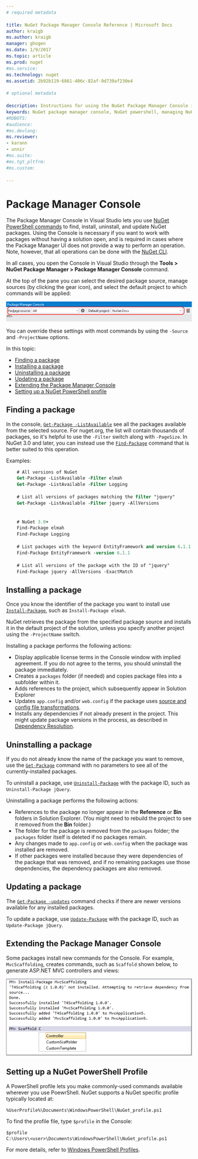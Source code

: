 ```yaml
---
# required metadata

title: NuGet Package Manager Console Reference | Microsoft Docs
author: kraigb
ms.author: kraigb
manager: ghogen
ms.date: 1/9/2017
ms.topic: article
ms.prod: nuget
#ms.service:
ms.technology: nuget
ms.assetid: 2b92b119-6861-406c-82af-9d739af230e4

# optional metadata

description: Instructions for using the NuGet Package Manager Console in Visual Studio for working with packages.
keywords: NuGet package manager console, NuGet powershell, managing NuGet packages
#ROBOTS:
#audience:
#ms.devlang:
ms.reviewer:
- karann
- unnir
#ms.suite:
#ms.tgt_pltfrm:
#ms.custom:

---
```


# Package Manager Console

The Package Manager Console in Visual Studio lets you use [NuGet PowerShell commands](../tools/powershell-reference.md) to find, install, uninstall, and update NuGet packages. Using the Console is necessary if you want to work with packages without having a solution open, and is required in cases where the Package Manager UI does not provide a way to perform an operation. Note, however, that all operations can be done with the [NuGet CLI](../tools/nuget-exe-cli-reference.md).

In all cases, you open the Console in Visual Studio through the **Tools > NuGet Package Manager > Package Manager Console** command.

At the top of the pane you can select the desired package source, manage sources (by clicking the gear icon), and select the default project to which commands will be applied:

![Package Manager Console controls](media/PackageManagerConsoleControls.png)

You can override these settings with most commands by using the `-Source` and `-ProjectName` options.

In this topic:

- [Finding a package](#finding-a-package)
- [Installing a package](#installing-a-package)
- [Uninstalling a package](#uninstalling-a-package)
- [Updating a package](#updating-a-package)
- [Extending the Package Manager Console](#extending-the-package-manager-console)
- [Setting up a NuGet PowerShell profile](#setting-up-a-nuget-powershell-profile)


## Finding a package

In the console, [`Get-Package -ListAvailable`](../tools/powershell-reference.md#get-package) see all the packages available from the selected source. For nuget.org, the list will contain thousands of packages, so it's helpful to use the `-Filter` switch along with `-PageSize`. In NuGet 3.0 and later, you can instead use the [`Find-Package`](../tools/powershell-reference.md#find-package) command that is better suited to this operation.

Examples:

```ps
    # All versions of NuGet
    Get-Package -ListAvailable -Filter elmah
    Get-Package -ListAvailable -Filter Logging

    # List all versions of packages matching the filter "jquery"
    Get-Package -ListAvailable -Filter jquery -AllVersions


    # NuGet 3.0+
    Find-Package elmah
    Find-Package Logging

    # List packages with the keyword EntityFramework and version 6.1.1
    Find-Package EntityFramework -version 6.1.1

    # List all versions of the package with the ID of "jquery"
    Find-Package jquery -AllVersions -ExactMatch
```

## Installing a package

Once you know the identifier of the package you want to install use [`Install-Package`](../tools/powershell-reference.md#install-package), such as `Install-Package elmah`.

NuGet retrieves the package from the specified package source and installs it in the default project of the solution, unless you specify another project using the `-ProjectName` switch.

Installing a package performs the following actions:

- Display applicable license terms in the Console window with implied agreement. If you do not agree to the terms, you should uninstall the package immediately.
- Creates a `packages` folder (if needed) and copies package files into a subfolder within it.
- Adds references to the project, which subsequently appear in Solution Explorer
- Updates `app.config` and/or `web.config` if the package uses [source and config file transformations](../create-packages/source-and-config-file-transformations.md).
- Installs any dependencies if not already present in the project. This might update package versions in the process, as described in [Dependency Resolution](../consume-packages/dependency-resolution.md).


## Uninstalling a package

If you do not already know the name of the package you want to remove, use the [`Get-Package`](../tools/powershell-reference.md#get-package) command with no parameters to see all of the currently-installed packages.

To uninstall a package, use [`Uninstall-Package`](../tools/powershell-reference.md#uninstall-package) with the package ID, such as `Uninstall-Package jQuery`.

Uninstalling a package performs the following actions:

- References to the package no longer appear in the **Reference** or **Bin** folders in Solution Explorer. (You might need to rebuild the project to see it removed from the **Bin** folder.)
- The folder for the package is removed from the `packages` folder; the `packages` folder itself is deleted if no packages remain.
- Any changes made to `app.config` or `web.config` when the package was installed are removed.
- If other packages were installed because they were dependencies of the package that was removed, and if no remaining packages use those dependencies, the dependency packages are also removed.


## Updating a package

The [`Get-Package -updates`](../tools/powershell-reference.md#get-package) command checks if there are newer versions available for any installed packages.

To update a package, use [`Update-Package`](../tools/powershell-reference.md#update-package) with the package ID, such as `Update-Package jQuery`.


## Extending the Package Manager Console

Some packages install new commands for the Console. For example, `MvcScaffolding`, creates commands, such as `Scaffold` shown below, to generate ASP.NET MVC controllers and views:

![Installing and using MvcScaffold](media/PackageManagerConsoleInstall.png)


## Setting up a NuGet PowerShell Profile

A PowerShell profile lets you make commonly-used commands available wherever you use PoewrShell. NuGet supports a NuGet specific profile typically located at:

    %UserProfile%\Documents\WindowsPowerShell\NuGet_profile.ps1

To find the profile file, type `$profile` in the Console:

    $profile
    C:\Users\<user>\Documents\WindowsPowerShell\NuGet_profile.ps1

For more details, refer to [Windows PowerShell Profiles](https://technet.microsoft.com/library/bb613488.aspx).